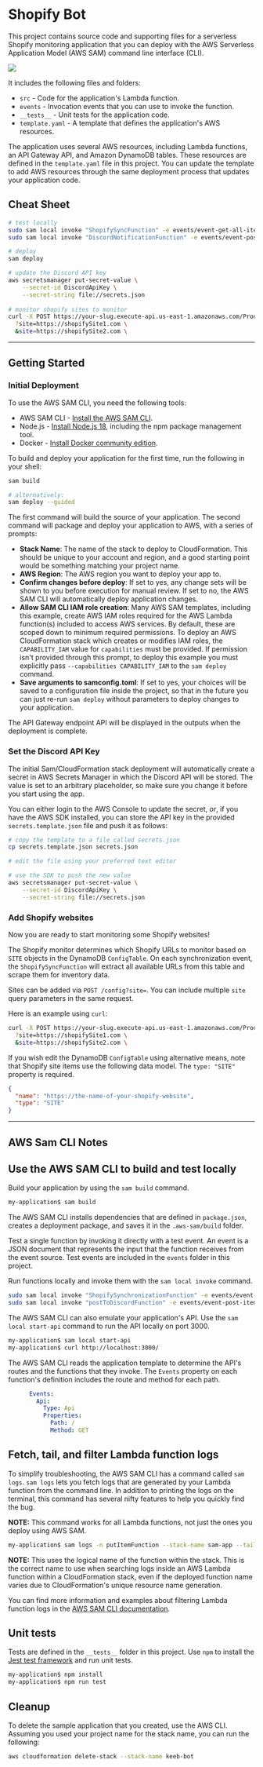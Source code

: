 # Shopify Bot

This project contains source code and supporting files for a serverless Shopify monitoring application that you can deploy with the AWS Serverless Application Model (AWS SAM) command line interface (CLI). 

![](docs/shopify-bot.png)

It includes the following files and folders:

- `src` - Code for the application's Lambda function.
- `events` - Invocation events that you can use to invoke the function.
- `__tests__` - Unit tests for the application code. 
- `template.yaml` - A template that defines the application's AWS resources.

The application uses several AWS resources, including Lambda functions, an API Gateway API, and Amazon DynamoDB tables. These resources are defined in the `template.yaml` file in this project. You can update the template to add AWS resources through the same deployment process that updates your application code.

## Cheat Sheet

```bash
# test locally
sudo sam local invoke "ShopifySyncFunction" -e events/event-get-all-items.json
sudo sam local invoke "DiscordNotificationFunction" -e events/event-post-item.json

# deploy
sam deploy

# update the Discord API key
aws secretsmanager put-secret-value \
    --secret-id DiscordApiKey \
    --secret-string file://secrets.json
    
# monitor shopify sites to monitor
curl -X POST https://your-slug.execute-api.us-east-1.amazonaws.com/Prod/config\
  ?site=https://shopifySite1.com \
  &site=https://shopifySite2.com \
```

---

## Getting Started

### Initial Deployment

To use the AWS SAM CLI, you need the following tools:

* AWS SAM CLI - [Install the AWS SAM CLI](https://docs.aws.amazon.com/serverless-application-model/latest/developerguide/serverless-sam-cli-install.html).
* Node.js - [Install Node.js 18](https://nodejs.org/en/), including the npm package management tool.
* Docker - [Install Docker community edition](https://hub.docker.com/search/?type=edition&offering=community).

To build and deploy your application for the first time, run the following in your shell:

```bash
sam build

# alternatively:
sam deploy --guided
```

The first command will build the source of your application. The second command will package and deploy your application to AWS, with a series of prompts:

* **Stack Name**: The name of the stack to deploy to CloudFormation. This should be unique to your account and region, and a good starting point would be something matching your project name.
* **AWS Region**: The AWS region you want to deploy your app to.
* **Confirm changes before deploy**: If set to yes, any change sets will be shown to you before execution for manual review. If set to no, the AWS SAM CLI will automatically deploy application changes.
* **Allow SAM CLI IAM role creation**: Many AWS SAM templates, including this example, create AWS IAM roles required for the AWS Lambda function(s) included to access AWS services. By default, these are scoped down to minimum required permissions. To deploy an AWS CloudFormation stack which creates or modifies IAM roles, the `CAPABILITY_IAM` value for `capabilities` must be provided. If permission isn't provided through this prompt, to deploy this example you must explicitly pass `--capabilities CAPABILITY_IAM` to the `sam deploy` command.
* **Save arguments to samconfig.toml**: If set to yes, your choices will be saved to a configuration file inside the project, so that in the future you can just re-run `sam deploy` without parameters to deploy changes to your application.

The API Gateway endpoint API will be displayed in the outputs when the deployment is complete.

### Set the Discord API Key

The initial Sam/CloudFormation stack deployment will automatically create a secret in AWS Secrets Manager in which the 
Discord API will be stored. The value is set to an arbitrary placeholder, so make sure you change it before you start 
using the app.  

You can either login to the AWS Console to update the secret, _or_, if you have the AWS SDK installed, you can store the API key in the provided `secrets.template.json` file and push it as follows:
```bash
# copy the template to a file called secrets.json
cp secrets.template.json secrets.json

# edit the file using your preferred text editor

# use the SDK to push the new value
aws secretsmanager put-secret-value \
    --secret-id DiscordApiKey \
    --secret-string file://secrets.json
```

### Add Shopify websites

Now you are ready to start monitoring some Shopify websites!

The Shopify monitor determines which Shopify URLs to monitor based on `SITE` objects in the DynamoDB `ConfigTable`. On
each synchronization event, the `ShopifySyncFunction` will extract all available URLs from this table and scrape them 
for inventory data.

Sites can be added via `POST /config?site=`. You can include multiple `site` query parameters in the same request.

Here is an example using `curl`:

```bash
curl -X POST https://your-slug.execute-api.us-east-1.amazonaws.com/Prod/config\
  ?site=https://shopifySite1.com \
  &site=https://shopifySite2.com \
```

If you wish edit the DynamoDB `ConfigTable` using alternative means, note that Shopify site items use the following data 
model. The `type: "SITE"` property is required.

```json
{
  "name": "https://the-name-of-your-shopify-website",
  "type": "SITE"
}
```

---

## AWS Sam CLI Notes




## Use the AWS SAM CLI to build and test locally

Build your application by using the `sam build` command.

```bash
my-application$ sam build
```

The AWS SAM CLI installs dependencies that are defined in `package.json`, creates a deployment package, and saves it in the `.aws-sam/build` folder.

Test a single function by invoking it directly with a test event. An event is a JSON document that represents the input that the function receives from the event source. Test events are included in the `events` folder in this project.

Run functions locally and invoke them with the `sam local invoke` command.

```bash
sudo sam local invoke "ShopifySynchronizationFunction" -e events/event-get-all-items.json
sudo sam local invoke "postToDiscordFunction" -e events/event-post-item.json
```

The AWS SAM CLI can also emulate your application's API. Use the `sam local start-api` command to run the API locally on port 3000.

```bash
my-application$ sam local start-api
my-application$ curl http://localhost:3000/
```

The AWS SAM CLI reads the application template to determine the API's routes and the functions that they invoke. The `Events` property on each function's definition includes the route and method for each path.

```yaml
      Events:
        Api:
          Type: Api
          Properties:
            Path: /
            Method: GET
```

## Fetch, tail, and filter Lambda function logs

To simplify troubleshooting, the AWS SAM CLI has a command called `sam logs`. `sam logs` lets you fetch logs that are generated by your Lambda function from the command line. In addition to printing the logs on the terminal, this command has several nifty features to help you quickly find the bug.

**NOTE:** This command works for all Lambda functions, not just the ones you deploy using AWS SAM.

```bash
my-application$ sam logs -n putItemFunction --stack-name sam-app --tail
```

**NOTE:** This uses the logical name of the function within the stack. This is the correct name to use when searching logs inside an AWS Lambda function within a CloudFormation stack, even if the deployed function name varies due to CloudFormation's unique resource name generation.

You can find more information and examples about filtering Lambda function logs in the [AWS SAM CLI documentation](https://docs.aws.amazon.com/serverless-application-model/latest/developerguide/serverless-sam-cli-logging.html).

## Unit tests

Tests are defined in the `__tests__` folder in this project. Use `npm` to install the [Jest test framework](https://jestjs.io/) and run unit tests.

```bash
my-application$ npm install
my-application$ npm run test
```

## Cleanup

To delete the sample application that you created, use the AWS CLI. Assuming you used your project name for the stack name, you can run the following:

```bash
aws cloudformation delete-stack --stack-name keeb-bot
```
